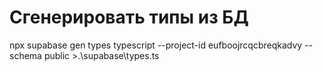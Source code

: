 # Сгенерировать типы из БД
npx supabase gen types typescript --project-id eufboojrcqcbreqkadvy --schema public >.\supabase\types.ts
